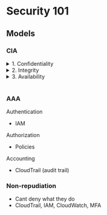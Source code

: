 # Security 101

## Models
### CIA
<details>
<summary>1. Confidentiality</summary>
<br>
Privacy, information shared

Eg. encryption, IAM, MFA
</details>

<details>
<summary>2. Integrity</summary>
<br>
File permissions, user access control, version controls

Eg. checksum, Certificate manager, IAM, bucket policies
</details>

<details>
<summary>3. Availability</summary>
<br>
Keeping systems available

Eg. redundancy, Auto scaling, Multi AZ, Route53
</details>
<br>

### AAA
Authentication
- IAM

Authorization
- Policies

Accounting
- CloudTrail (audit trail)

### Non-repudiation
- Cant deny what they do
- CloudTrail, IAM, CloudWatch, MFA
